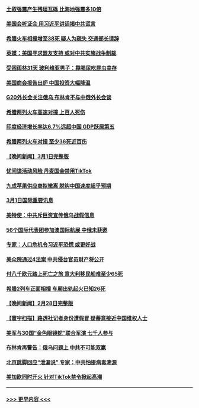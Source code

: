 #### [土叙强震产生残垣瓦砾 比海地强震多10倍](../pages/prog202/a103660573.md?t=03021843) 
#### [美国会听证会 用习近平讲话揭中共谎言](../pages/prog202/a103660571.md?t=03021843) 
#### [希腊火车相撞增至38死 疑人为疏失 交通部长请辞](../pages/prog202/a103660412.md?t=03021843) 
#### [英媒：美国寻求盟友支持 或对中共实施战争制裁](../pages/prog202/a103660369.md?t=03021843) 
#### [受困雨林31天 玻利维亚男子：靠喝尿吃昆虫幸存](../pages/prog202/a103660395.md?t=03021843) 
#### [美国商会报告出炉 中国投资大幅降温](../pages/prog202/a103660329.md?t=03021843) 
#### [G20外长会关注俄乌 布林肯不与中俄外长会谈](../pages/prog202/a103660327.md?t=03021843) 
#### [希腊两列火车高速对撞 上百人死伤](../pages/prog202/a103660330.md?t=03021843) 
#### [印度经济增长率达6.7%远超中国 GDP跃居第五](../pages/prog202/a103660135.md?t=03021843) 
#### [希腊两列火车对撞 至少36死近百伤](../pages/prog202/a103660122.md?t=03021843) 
#### [【晚间新闻】3月1日完整版](../pages/prog202/a103660468.md?t=03021843) 
#### [忧间谍活动风险 丹麦国会禁用TikTok](../pages/prog202/a103660034.md?t=03021843) 
#### [九成苹果供应商拟撤离 脱钩中国速度超乎预期](../pages/prog202/a103660031.md?t=03021843) 
#### [3月1日国际重要讯息](../pages/prog202/a103659923.md?t=03021843) 
#### [美特使：中共斥巨资宣传俄乌战假信息](../pages/prog202/a103659859.md?t=03021843) 
#### [56个国际代表团参加澳国际航展 中俄未获邀](../pages/prog202/a103659865.md?t=03021843) 
#### [专家：人口危机令习近平恐慌 或更好战](../pages/prog202/a103659872.md?t=03021843) 
#### [美众院通过4法案 中共侵台官员财产将公开](../pages/prog202/a103659837.md?t=03021843) 
#### [付八千欧元踏上死亡之旅 意大利移民船难至少65死](../pages/prog202/a103659788.md?t=03021843) 
#### [希腊2列车正面相撞 车厢出轨起火已知26死](../pages/prog202/a103659740.md?t=03021843) 
#### [【晚间新闻】2月28日完整版](../pages/prog202/a103659672.md?t=03021843) 
#### [【寰宇扫描】路透社记者身份遭假冒 疑蓄意接近中国维权人士](../pages/prog202/a103659646.md?t=03021843) 
#### [美军与30国“金色眼镜蛇”联合军演 七千人参与](../pages/prog202/a103659629.md?t=03021843) 
#### [布林肯再警告：俄乌问题上 中共不可能双赢](../pages/prog202/a103659578.md?t=03021843) 
#### [北京跳脚回应“泄漏说” 专家：中共怕提病毒溯源](../pages/prog202/a103659588.md?t=03021843) 
#### [美加欧同时开火 针对TikTok禁令掀起高潮](../pages/prog202/a103659581.md?t=03021843) 

----
#### [ >>> 更早内容 <<< ](../indexes/prog202-earlier.md)
